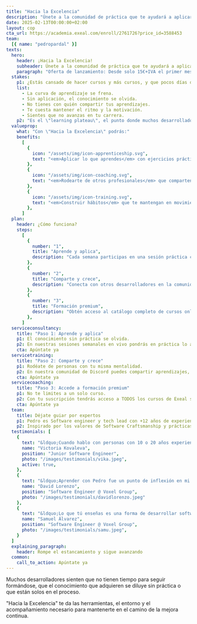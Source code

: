 ```yaml
---
title: "Hacia la Excelencia"
description: "Únete a la comunidad de práctica que te ayudará a aplicar, perfeccionar y avanzar en tu carrera como desarrollador."
date: 2025-02-13T00:00:00+02:00
layout: cop
cta_url: https://academia.exeal.com/enroll/2761726?price_id=3588453
team:
  [{ name: "pedropardal" }]
texts:
  hero:
    header: ¡Hacia la Excelencia!
    subheader: Únete a la comunidad de práctica que te ayudará a aplicar, perfeccionar y avanzar en tu carrera como desarrollador.
    paragraph: "Oferta de lanzamiento: Desde solo 15€+IVA el primer mes (después 49€+IVA / mes)"
  stakes:
    p1: ¿Estás cansado de hacer cursos y más cursos, y que pocos días después, ocurra esto?
    list:
      - La curva de aprendizaje se frena.
      - Sin aplicación, el conocimiento se olvida.
      - No tienes con quién compartir tus aprendizajes.
      - Te cuesta mantener el ritmo y la motivación.
      - Sientes que no avanzas en tu carrera.
    p2: "Es el \"learning plateau\", el punto donde muchos desarrolladores dejan de mejorar. <em>Pero tú puedes evitarlo.</em>"
  valueprop:
    what: "Con \"Hacia la Excelencia\" podrás:"
    benefits:
      [
        {
          icon: "/assets/img/icon-apprenticeship.svg",
          text: "<em>Aplicar lo que aprendes</em> con ejercicios prácticos y proyectos reales.",
        },
        {
          icon: "/assets/img/icon-coaching.svg",
          text: "<em>Rodearte de otros profesionales</em> que comparten tu mentalidad de mejora.",
        },
        {
          icon: "/assets/img/icon-training.svg",
          text: "<em>Construir hábitos</em> que te mantengan en movimiento, sin quemarte.",
        },
      ]
  plan:
    header: ¿Cómo funciona?
    steps:
      [
        {
          number: "1",
          title: "Aprende y aplica",
          description: "Cada semana participas en una sesión práctica con katas, code reviews, dinámicas y charlas."
        },
        {
          number: "2",
          title: "Comparte y crece",
          description: "Conecta con otros desarrolladores en la comunidad privada de Discord. Comparte experiencias, resuelve dudas y encuentra apoyo."
        },
        {
          number: "3",
          title: "Formación premium",
          description: "Obtén acceso al catálogo completo de cursos online de Exeal y aprende a tu ritmo."
        },
      ]
  serviceconsultancy:
    title: "Paso 1: Aprende y aplica"
    p1: El conocimiento sin práctica se olvida.
    p2: En nuestras sesiones semanales en vivo pondrás en práctica lo aprendido con ejercicios guiados, code reviews y dinámicas en equipo.
    cta: Apúntate ya
  servicetraining:
    title: "Paso 2: Comparte y crece"
    p1: Rodéate de personas con tu misma mentalidad.
    p2: En nuestra comunidad de Discord puedes compartir aprendizajes, resolver dudas y encontrar apoyo para mantenerte en el camino.
    cta: Apúntate ya
  servicecoaching:
    title: "Paso 3: Accede a formación premium"
    p1: No te limites a un solo curso.
    p2: Con tu suscripción tendrás acceso a TODOS los cursos de Exeal sobre buenas prácticas, arquitectura, testing, productividad y más.
    cta: Apúntate ya
  team:
    title: Déjate guiar por expertos
    p1: Pedro es Software engineer y tech lead con +12 años de experiencia construyendo aplicaciones web escalables en el cloud, y liderando equipos multidisciplinares usando metodologías ágiles.
    p2: Inspirado por los valores de Software Craftsmanship y prácticas de Extreme Programming y DevOps, poniendo especial énfasis en la entrega temprana de valor, comunicación transparente con el cliente y excelencia técnica.
  testimonials: [
    {
      text: "&ldquo;Cuando hablo con personas con 10 o 20 años experiencia, me dicen que ojalá ellos hubieran podido aprender al principio todo lo que yo sé ahora&rdquo;",
      name: "Victoria Kovaleva",
      position: "Junior Software Engineer",
      photo: "/images/testimonials/vika.jpeg",
      active: true,
    },
    {
      text: "&ldquo;Aprender con Pedro fue un punto de inflexión en mi carrera profesional&rdquo;",
      name: "David Lorenzo",
      position: "Software Engineer @ Voxel Group",
      photo: "/images/testimonials/davidlorenzo.jpeg"
    },
    {
      text: "&ldquo;Lo que tú enseñas es una forma de desarrollar software, son muchas piezas que se juntan para formar un puzzle.&rdquo;",
      name: "Samuel Álvarez",
      position: "Software Engineer @ Voxel Group",
      photo: "/images/testimonials/samu.jpeg",
    }
  ]
  explaining_paragraph:
    header: Rompe el estancamiento y sigue avanzando
  common:
    call_to_action: Apúntate ya
---
```


Muchos desarrolladores sienten que no tienen tiempo para seguir formándose, que el conocimiento que adquieren se diluye sin práctica o que están solos en el proceso.

"Hacia la Excelencia" te da las herramientas, el entorno y el acompañamiento necesario para mantenerte en el camino de la mejora continua.
